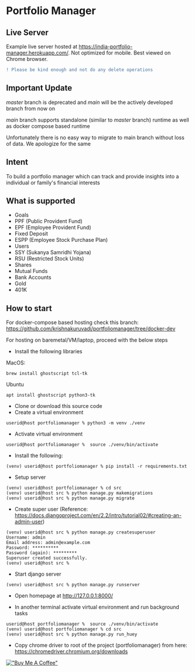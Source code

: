 # Portfolio Manager
## Live Server
Example live server hosted at https://india-portfolio-manager.herokuapp.com/. Not optimized for mobile. Best viewed on Chrome browser.
```diff
! Please be kind enough and not do any delete operations
```

## Important Update
*master* branch is deprecated and *main* will be the actively developed branch from now on
  
*main* branch supports standalone (similar to *master* branch) runtime as well as docker compose based runtime

Unfortunately there is no easy way to migrate to main branch without loss of data.  We apologize for the same

## Intent

To build a portfolio manager which can track and provide insights into a individual or family's financial interests


## What is supported

* Goals
* PPF (Public Provident Fund)
* EPF (Employee Provident Fund)
* Fixed Deposit
* ESPP (Employee Stock Purchase Plan)
* Users
* SSY (Sukanya Samridhi Yojana)
* RSU (Restricted Stock Units)
* Shares
* Mutual Funds
* Bank Accounts
* Gold
* 401K


## How to start
For docker-compose based hosting check this branch: https://github.com/krishnakuruvadi/portfoliomanager/tree/docker-dev

For hosting on baremetal/VM/laptop, proceed with the below steps
* Install the following libraries

MacOS:
```
brew install ghostscript tcl-tk
```
Ubuntu
```
apt install ghostscript python3-tk
```
* Clone or download this source code
* Create a virtual environment
```
userid@host portfoliomanager % python3 -m venv ./venv
```
* Activate virtual environment
```
userid@host portfoliomanager %  source ./venv/bin/activate
```
* Install the following:
```
(venv) userid@host portfoliomanager % pip install -r requirements.txt
```
* Setup server
```
(venv) userid@host portfoliomanager % cd src
(venv) userid@host src % python manage.py makemigrations
(venv) userid@host src % python manage.py migrate
```
* Create super user (Reference: https://docs.djangoproject.com/en/2.2/intro/tutorial02/#creating-an-admin-user)
```
(venv) userid@host src % python manage.py createsuperuser
Username: admin
Email address: admin@example.com
Password: **********
Password (again): *********
Superuser created successfully.
(venv) userid@host src % 
```
* Start django server
```
(venv) userid@host src % python manage.py runserver
```
* Open homepage at http://127.0.0.1:8000/

* In another terminal activate virtual environment and run background tasks
```
userid@host portfoliomanager %  source ./venv/bin/activate
(venv) userid@host portfoliomanager % cd src
(venv) userid@host src % python manage.py run_huey
```
* Copy chrome driver to root of the project (portfoliomanager) from here: https://chromedriver.chromium.org/downloads


[!["Buy Me A Coffee"](https://www.buymeacoffee.com/assets/img/custom_images/orange_img.png)](https://www.buymeacoffee.com/kkuruvadi)
